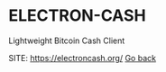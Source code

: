 # ELECTRON-CASH
 
 Lightweight Bitcoin Cash Client
 
 SITE: https://electroncash.org/
 [Go back](https://portable-linux-apps.github.io/apps.html)
